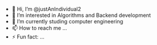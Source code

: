 - 👋 Hi, I’m @justAnIndividual2
- 👀 I’m interested in Algorithms and Backend development 
- 🌱 I’m currently studing computer engineering 
- 📫 How to reach me ...
- ⚡ Fun fact: ...

<!---
justAnIndividual2/justAnIndividual2 is a ✨ special ✨ repository because its `README.md` (this file) appears on your GitHub profile.
You can click the Preview link to take a look at your changes.
--->
